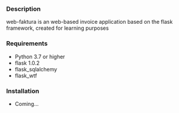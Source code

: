 ### Description

web-faktura is an web-based invoice application based on the flask framework, created for learning purposes

### Requirements

- Python 3.7 or higher
- flask 1.0.2
- flask_sqlalchemy
- flask_wtf

### Installation

- Coming...
